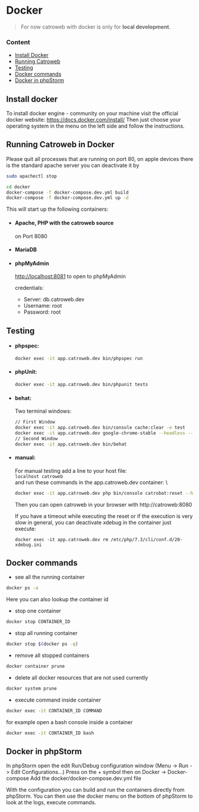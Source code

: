 # Docker

> For now catroweb with docker is only for **local development**.

### Content
- [Install Docker](#install-docker)
- [Running Catroweb](#running-catroweb-in-docker)
- [Testing](#testing)
- [Docker commands](#docker-commands)
- [Docker in phpStorm](#docker-in-phpstorm)


## Install docker

To install docker engine - community on your machine visit the official docker website:
<https://docs.docker.com/install/>
Then just choose your operating system in the menu on the left side and follow the instructions.

## Running Catroweb in Docker
Please quit all processes that are running on port 80, on apple devices there is the standard apache server you can deactivate it by
```bash
sudo apachectl stop
```

```bash
cd docker
docker-compose -f docker-compose.dev.yml build
docker-compose -f docker-compose.dev.yml up -d
```

This will start up the following containers:
- #### Apache, PHP with the catroweb source
    on Port 8080

- #### MariaDB
- #### phpMyAdmin
    <http://localhost:8081> to open to phpMyAdmin

    credentials:
    - Server: db.catroweb.dev
    - Username: root
    - Password: root

## Testing

* #### phpspec:
    ```bash
    docker exec -it app.catroweb.dev bin/phpspec run
    ```

* #### phpUnit:
    ```bash
    docker exec -it app.catroweb.dev bin/phpunit tests
    ```

* #### behat:
    Two terminal windows:
    ```bash
    // First Window
    docker exec -it app.catroweb.dev bin/console cache:clear -e test
    docker exec -it app.catroweb.dev google-chrome-stable --headless --remote-debugging-address=0.0.0.0 --remote-debugging-port=9222  --no-sandbox
    // Second Window
    docker exec -it app.catroweb.dev bin/behat
    ```

* #### manual:
    For manual testing add a line to your host file: \
    `` localhost catroweb `` \
    and run these commands in the app.catroweb.dev container: \
    ```bash
    docker exec -it app.catroweb.dev php bin/console catrobat:reset --hard
    ```
    Then you can open catroweb in your browser with http://catroweb:8080

    If you have a timeout while executing the reset or if the execution is very slow in general,
    you can deactivate xdebug in the container just execute:
    ```
    docker exec -it app.catroweb.dev rm /etc/php/7.3/cli/conf.d/20-xdebug.ini
    ```

## Docker commands

- see all the running container
```bash
docker ps -a
```
Here you can also lookup the container id
- stop one container
```bash
docker stop CONTAINER_ID
```
- stop all running container
```bash
docker stop $(docker ps -q)
```
- remove all stopped containers
```bash
docker container prune
```
- delete all docker resources that are not used currently
```bash
docker system prune
```
- execute command inside container
```bash
docker exec -it CONTAINER_ID COMMAND
```
for example open a bash console inside a container
```bash
docker exec -it CONTAINER_ID bash
```

## Docker in phpStorm

In phpStorm open the edit Run/Debug configuration window (Menu -> Run -> Edit Configurations...)
Press on the + symbol then on Docker -> Docker-compose
Add the docker/docker-compose.dev.yml file

With the configuration you can build and run the containers directly from phpStorm.
You can then use the docker menu on the bottom of phpStorm to look at the logs, execute commands.

